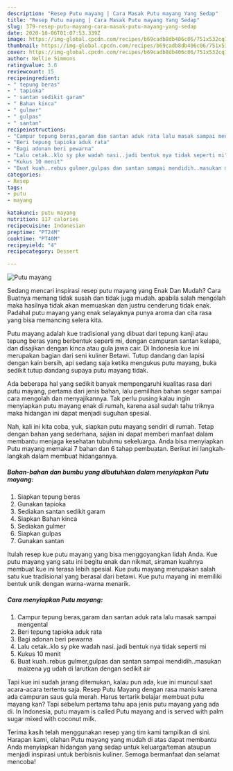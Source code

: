 ```yaml
---
description: "Resep Putu mayang | Cara Masak Putu mayang Yang Sedap"
title: "Resep Putu mayang | Cara Masak Putu mayang Yang Sedap"
slug: 379-resep-putu-mayang-cara-masak-putu-mayang-yang-sedap
date: 2020-10-06T01:07:53.339Z
image: https://img-global.cpcdn.com/recipes/b69cadb8db406c06/751x532cq70/putu-mayang-foto-resep-utama.jpg
thumbnail: https://img-global.cpcdn.com/recipes/b69cadb8db406c06/751x532cq70/putu-mayang-foto-resep-utama.jpg
cover: https://img-global.cpcdn.com/recipes/b69cadb8db406c06/751x532cq70/putu-mayang-foto-resep-utama.jpg
author: Nellie Simmons
ratingvalue: 3.6
reviewcount: 15
recipeingredient:
- " tepung beras"
- " tapioka"
- " santan sedikit garam"
- " Bahan kinca"
- " gulmer"
- " gulpas"
- " santan"
recipeinstructions:
- "Campur tepung beras,garam dan santan aduk rata lalu masak sampai mengental"
- "Beri tepung tapioka aduk rata"
- "Bagi adonan beri pewarna"
- "Lalu cetak..klo sy pke wadah nasi..jadi bentuk nya tidak seperti mi"
- "Kukus 10 menit"
- "Buat kuah..rebus gulmer,gulpas dan santan sampai mendidih..masukan maizena yg udah di larutkan dengan sedikit air"
categories:
- Resep
tags:
- putu
- mayang

katakunci: putu mayang 
nutrition: 117 calories
recipecuisine: Indonesian
preptime: "PT24M"
cooktime: "PT40M"
recipeyield: "4"
recipecategory: Dessert

---
```



![Putu mayang](https://img-global.cpcdn.com/recipes/b69cadb8db406c06/751x532cq70/putu-mayang-foto-resep-utama.jpg)

Sedang mencari inspirasi resep putu mayang yang Enak Dan Mudah? Cara Buatnya memang tidak susah dan tidak juga mudah. apabila salah mengolah maka hasilnya tidak akan memuaskan dan justru cenderung tidak enak. Padahal putu mayang yang enak selayaknya punya aroma dan cita rasa yang bisa memancing selera kita.

Putu mayang adalah kue tradisional yang dibuat dari tepung kanji atau tepung beras yang berbentuk seperti mi, dengan campuran santan kelapa, dan disajikan dengan kinca atau gula jawa cair. Di Indonesia kue ini merupakan bagian dari seni kuliner Betawi. Tutup dandang dan lapisi dengan kain bersih, api sedang saja ketika mengukus putu mayang, buka sedikit tutup dandang supaya putu mayang tidak.

Ada beberapa hal yang sedikit banyak mempengaruhi kualitas rasa dari putu mayang, pertama dari jenis bahan, lalu pemilihan bahan segar sampai cara mengolah dan menyajikannya. Tak perlu pusing kalau ingin menyiapkan putu mayang enak di rumah, karena asal sudah tahu triknya maka hidangan ini dapat menjadi suguhan spesial.


Nah, kali ini kita coba, yuk, siapkan putu mayang sendiri di rumah. Tetap dengan bahan yang sederhana, sajian ini dapat memberi manfaat dalam membantu menjaga kesehatan tubuhmu sekeluarga. Anda bisa menyiapkan Putu mayang memakai 7 bahan dan 6 tahap pembuatan. Berikut ini langkah-langkah dalam membuat hidangannya.

<!--inarticleads1-->

##### Bahan-bahan dan bumbu yang dibutuhkan dalam menyiapkan Putu mayang:

1. Siapkan  tepung beras
1. Gunakan  tapioka
1. Sediakan  santan sedikit garam
1. Siapkan  Bahan kinca
1. Sediakan  gulmer
1. Siapkan  gulpas
1. Gunakan  santan


Itulah resep kue putu mayang yang bisa menggoyangkan lidah Anda. Kue putu mayang yang satu ini begitu enak dan nikmat, siraman kuahnya membuat kue ini terasa lebih spesial. Kue putu mayang merupakan salah satu kue tradisional yang berasal dari betawi. Kue putu mayang ini memiliki bentuk unik dengan warna-warna menarik. 

<!--inarticleads2-->

##### Cara menyiapkan Putu mayang:

1. Campur tepung beras,garam dan santan aduk rata lalu masak sampai mengental
1. Beri tepung tapioka aduk rata
1. Bagi adonan beri pewarna
1. Lalu cetak..klo sy pke wadah nasi..jadi bentuk nya tidak seperti mi
1. Kukus 10 menit
1. Buat kuah..rebus gulmer,gulpas dan santan sampai mendidih..masukan maizena yg udah di larutkan dengan sedikit air


Tapi kue ini sudah jarang ditemukan, kalau pun ada, kue ini muncul saat acara-acara tertentu saja. Resep Putu Mayang dengan rasa manis karena ada campuran saus gula merah. Harus tertarik belajar membuat putu mayang kan? Tapi sebelum pertama tahu apa jenis putu mayang yang ada di. In Indonesia, putu mayam is called Putu mayang and is served with palm sugar mixed with coconut milk. 

Terima kasih telah menggunakan resep yang tim kami tampilkan di sini. Harapan kami, olahan Putu mayang yang mudah di atas dapat membantu Anda menyiapkan hidangan yang sedap untuk keluarga/teman ataupun menjadi inspirasi untuk berbisnis kuliner. Semoga bermanfaat dan selamat mencoba!
